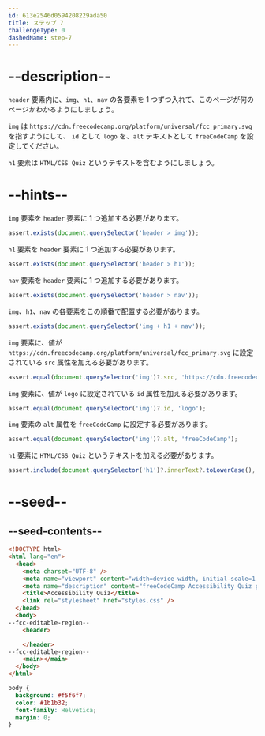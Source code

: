 ```yaml
---
id: 613e2546d0594208229ada50
title: ステップ 7
challengeType: 0
dashedName: step-7
---
```


# --description--

`header` 要素内に、`img`、`h1`、`nav` の各要素を 1 つずつ入れて、このページが何のページかわかるようにしましょう。

`img` は `https://cdn.freecodecamp.org/platform/universal/fcc_primary.svg` を指すようにして、 `id` として `logo` を、`alt` テキストとして `freeCodeCamp` を設定してください。

`h1` 要素は `HTML/CSS Quiz` というテキストを含むようにしましょう。

# --hints--

`img` 要素を `header` 要素に 1 つ追加する必要があります。

```js
assert.exists(document.querySelector('header > img'));
```

`h1` 要素を `header` 要素に 1 つ追加する必要があります。

```js
assert.exists(document.querySelector('header > h1'));
```

`nav` 要素を `header` 要素に 1 つ追加する必要があります。

```js
assert.exists(document.querySelector('header > nav'));
```

`img`、`h1`、`nav` の各要素をこの順番で配置する必要があります。

```js
assert.exists(document.querySelector('img + h1 + nav'));
```

`img` 要素に、値が `https://cdn.freecodecamp.org/platform/universal/fcc_primary.svg` に設定されている `src` 属性を加える必要があります。

```js
assert.equal(document.querySelector('img')?.src, 'https://cdn.freecodecamp.org/platform/universal/fcc_primary.svg');
```

`img` 要素に、値が `logo` に設定されている `id` 属性を加える必要があります。

```js
assert.equal(document.querySelector('img')?.id, 'logo');
```

`img` 要素の `alt` 属性を `freeCodeCamp` に設定する必要があります。

```js
assert.equal(document.querySelector('img')?.alt, 'freeCodeCamp');
```

`h1` 要素に `HTML/CSS Quiz` というテキストを加える必要があります。

```js
assert.include(document.querySelector('h1')?.innerText?.toLowerCase(), 'html/css quiz');
```

# --seed--

## --seed-contents--

```html
<!DOCTYPE html>
<html lang="en">
  <head>
    <meta charset="UTF-8" />
    <meta name="viewport" content="width=device-width, initial-scale=1.0" />
    <meta name="description" content="freeCodeCamp Accessibility Quiz practice project" />
    <title>Accessibility Quiz</title>
    <link rel="stylesheet" href="styles.css" />
  </head>
  <body>
--fcc-editable-region--
    <header>

    </header>
--fcc-editable-region--
    <main></main>
  </body>
</html>

```

```css
body {
  background: #f5f6f7;
  color: #1b1b32;
  font-family: Helvetica;
  margin: 0;
}
```
